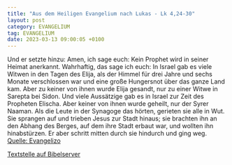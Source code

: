 ```yaml
---
title: "Aus dem Heiligen Evangelium nach Lukas - Lk 4,24-30"
layout: post
category: EVANGELIUM
tag: EVANGELIUM
date: 2023-03-13 09:00:05 +0100
---
```

Und er setzte hinzu: Amen, ich sage euch: Kein Prophet wird in seiner Heimat anerkannt.
Wahrhaftig, das sage ich euch: In Israel gab es viele Witwen in den Tagen des Elija, als der Himmel für drei Jahre und sechs Monate verschlossen war und eine große Hungersnot über das ganze Land kam.<!--more-->
Aber zu keiner von ihnen wurde Elija gesandt, nur zu einer Witwe in Sarepta bei Sidon.
Und viele Aussätzige gab es in Israel zur Zeit des Propheten Elischa. Aber keiner von ihnen wurde geheilt, nur der Syrer Naaman.
Als die Leute in der Synagoge das hörten, gerieten sie alle in Wut.
Sie sprangen auf und trieben Jesus zur Stadt hinaus; sie brachten ihn an den Abhang des Berges, auf dem ihre Stadt erbaut war, und wollten ihn hinabstürzen.
Er aber schritt mitten durch sie hindurch und ging weg.<br>
[Quelle: Evangelizo](https://evangeliumtagfuertag.org/DE/gospel)

[Textstelle auf Bibelserver](https://www.bibleserver.com/EU/Lukas4,24-30)
